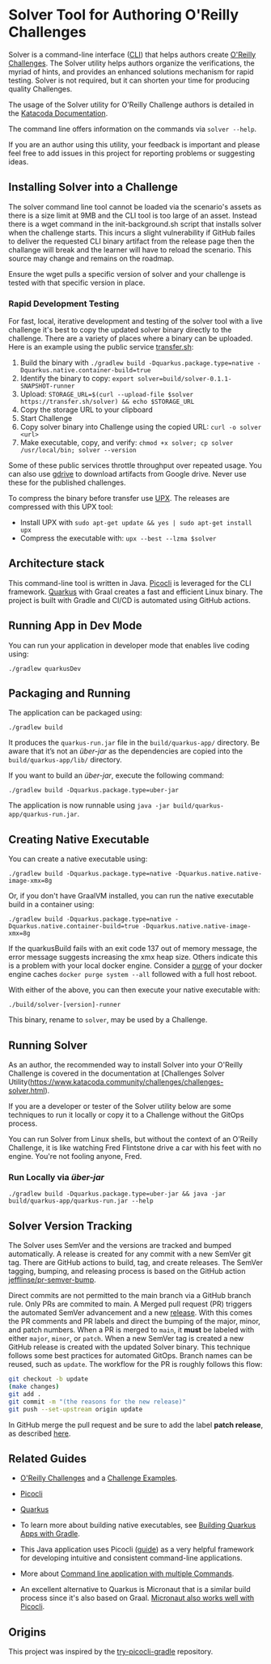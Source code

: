 # Solver Tool for Authoring O'Reilly Challenges

Solver is a command-line interface ([CLI](https://en.wikipedia.org/wiki/Command-line_interface)) that helps authors create [O'Reilly Challenges](https://www.katacoda.community/challenges/challenges.html). The Solver utility helps authors organize the verifications, the myriad of hints, and provides an enhanced solutions mechanism for rapid testing. Solver is not required, but it can shorten your time for producing quality Challenges.

The usage of the Solver utility for O'Reilly Challenge authors is detailed in the [Katacoda Documentation](https://www.katacoda.community/challenges/challenges-solver.html).

The command line offers information on the commands via `solver --help`.

If you are an author using this utility, your feedback is important and please feel free to add issues in this project for reporting problems or suggesting ideas.

## Installing Solver into a Challenge

The solver command line tool cannot be loaded via the scenario's assets as there is a size limit at 9MB and the CLI tool is too large of an asset. Instead there is a wget command in the init-background.sh script that installs solver when the challenge starts. This incurs a slight vulnerability if GitHub failes to deliver the requested CLI binary artifact from the release page then the challange will break and the learner will have to reload the scenario. This source may change and remains on the roadmap.

Ensure the wget pulls a specific version of solver and your challenge is tested with that specific version in place.

### Rapid Development Testing

For fast, local, iterative development and testing of the solver tool with a live challenge it's best to copy the updated solver binary directly to the challenge. There are a variety of places where a binary can be uploaded. Here is an example using the public service [transfer.sh](https://transfer.sh/):

1. Build the binary with `./gradlew build -Dquarkus.package.type=native -Dquarkus.native.container-build=true`
2. Identify the binary to copy: `export solver=build/solver-0.1.1-SNAPSHOT-runner`
3. Upload: `STORAGE_URL=$(curl --upload-file $solver https://transfer.sh/solver) && echo $STORAGE_URL`
4. Copy the storage URL to your clipboard
5. Start Challenge
6. Copy solver binary into Challenge using the copied URL: `curl -o solver <url>`
7. Make executable, copy, and verify: `chmod +x solver; cp solver /usr/local/bin; solver --version`

Some of these public services throttle throughput over repeated usage. You can also use [gdrive](https://github.com/prasmussen/gdrive) to download artifacts from Google drive. Never use these for the published challenges.

To compress the binary before transfer use [UPX](https://upx.github.io/). The releases are compressed with this UPX tool:
- Install UPX with `sudo apt-get update && yes | sudo apt-get install upx`
- Compress the executable with: `upx --best --lzma $solver`

## Architecture stack

This command-line tool is written in Java. [Picocli](https://picocli.info/) is leveraged for the CLI framework. [Quarkus](https://quarkus.io/) with Graal creates a fast and efficient Linux binary. The project is built with Gradle and CI/CD is automated using GitHub actions.

## Running App in Dev Mode

You can run your application in developer mode that enables live coding using:

```shell script
./gradlew quarkusDev
```

## Packaging and Running

The application can be packaged using:

```shell script
./gradlew build
```

It produces the `quarkus-run.jar` file in the `build/quarkus-app/` directory.
Be aware that it’s not an _über-jar_ as the dependencies are copied into the `build/quarkus-app/lib/` directory.

If you want to build an _über-jar_, execute the following command:

```shell script
./gradlew build -Dquarkus.package.type=uber-jar
```

The application is now runnable using `java -jar build/quarkus-app/quarkus-run.jar`.

## Creating Native Executable

You can create a native executable using:

```shell script
./gradlew build -Dquarkus.package.type=native -Dquarkus.native.native-image-xmx=8g
```

Or, if you don't have GraalVM installed, you can run the native executable build in a container using:

```shell script
./gradlew build -Dquarkus.package.type=native -Dquarkus.native.container-build=true -Dquarkus.native.native-image-xmx=8g
```

If the quarkusBuild fails with an exit code 137 out of memory message, the error message suggests increasing the xmx heap size. Others indicate this is a problem with your local docker engine. Consider a [purge](https://www.digitalocean.com/community/tutorials/how-to-remove-docker-images-containers-and-volumes) of your docker engine caches `docker purge system --all` followed with a full host reboot.

With either of the above, you can then execute your native executable with:

```shell script
./build/solver-[version]-runner
```
This binary, rename to `solver`, may be used by a Challenge.

## Running Solver

As an author, the recommended way to install Solver into your O'Reilly Challenge is covered in the documentation at [Challenges Solver Utility(https://www.katacoda.community/challenges/challenges-solver.html).

If you are a developer or tester of the Solver utility below are some techniques to run it locally or copy it to a Challenge without the GitOps process.

You can run Solver from Linux shells, but without the context of an O'Reilly Challenge, it is like watching Fred Flintstone drive a car with his feet with no engine. You're not fooling anyone, Fred.

### Run Locally via _über-jar_

```shell
./gradlew build -Dquarkus.package.type=uber-jar && java -jar build/quarkus-app/quarkus-run.jar --help
```
## Solver Version Tracking

The Solver uses SemVer and the versions are tracked and bumped automatically. A release is created for any commit with a new SemVer git tag. There are GitHub actions to build, tag, and create releases. The SemVer tagging, bumping, and releasing process is based on the GitHub action [jefflinse/pr-semver-bump](https://github.com/jefflinse/pr-semver-bump).

Direct commits are not permitted to the main branch via a GitHub branch rule. Only PRs are commited to main. A Merged pull request (PR) triggers the automated SemVer advancement and a new [release](https://github.com/javajon/katacoda-solver/releases). With this comes the PR comments and PR labels and direct the bumping of the major, minor, and patch numbers. When a PR is merged to `main`, it **must** be labeled with either `major`, `minor`, or `patch`. When a new SemVer tag is created a new GitHub release is created with the updated Solver binary. This technique follows some best practices for automated GitOps. Branch names can be reused, such as `update`. The workflow for the PR is roughly follows this flow:

```bash
git checkout -b update
(make changes)
git add .
git commit -m "(the reasons for the new release)"
git push --set-upstream origin update
```

In GitHub merge the pull request and be sure to add the label **patch release**, as described [here](https://github.com/jefflinse/pr-semver-bump#inputs).

## Related Guides

- [O'Reilly Challenges](https://www.katacoda.community/challenges/challenges.html) and a [Challenge Examples](https://katacoda.com/scenario-examples/courses/challenges).

- [Picocli](https://picocli.info/)

- [Quarkus](https://quarkus.io/)

- To learn more about building native executables, see [Building Quarkus Apps with Gradle](https://quarkus.io/guides/gradle-tooling).

- This Java application uses Picocli ([guide](https://quarkus.io/guides/picocli)) as a very helpful framework for developing intuitive and consistent command-line applications.

- More about [Command line application with multiple Commands](https://quarkus.io/guides/picocli#command-line-application-with-multiple-commands).

- An excellent alternative to Quarkus is Micronaut that is a similar build process since it's also based on Graal. [Micronaut also works well with Picocli](https://picocli.info/#_micronaut_example).

## Origins

This project was inspired by the [try-picocli-gradle](https://github.com/ia3andy/try-picocli-gradle) repository.
